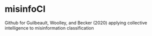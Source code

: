 # misinfoCI
Github for Guilbeault, Woolley, and Becker (2020) applying collective intelligence to misinformation classification
